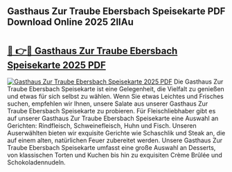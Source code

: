 ## Gasthaus Zur Traube Ebersbach Speisekarte PDF Download Online 2025 2IIAu

# <h2><a href="http://gcacpx5.nevu.top/?p=Gasthaus+Zur+Traube+Ebersbach+Speisekarte">🔗 👉🔴 Gasthaus Zur Traube Ebersbach Speisekarte 2025 PDF</a></h2>

[![Gasthaus Zur Traube Ebersbach Speisekarte 2025 PDF](https://i.imgur.com/dBaPXMq.png)](http://gcacpx5.nevu.top/?p=Gasthaus+Zur+Traube+Ebersbach+Speisekarte)
Die Gasthaus Zur Traube Ebersbach Speisekarte ist eine Gelegenheit, die Vielfalt zu genießen und etwas für sich selbst zu wählen. Wenn Sie etwas Leichtes und Frisches suchen, empfehlen wir Ihnen, unsere Salate aus unserer Gasthaus Zur Traube Ebersbach Speisekarte zu probieren. Für Fleischliebhaber gibt es auf unserer Gasthaus Zur Traube Ebersbach Speisekarte eine Auswahl an Gerichten: Rindfleisch, Schweinefleisch, Huhn und Fisch. Unseren Auserwählten bieten wir exquisite Gerichte wie Schaschlik und Steak an, die auf einem alten, natürlichen Feuer zubereitet werden. Unsere Gasthaus Zur Traube Ebersbach Speisekarte umfasst eine große Auswahl an Desserts, von klassischen Torten und Kuchen bis hin zu exquisiten Crème Brûlée und Schokoladennudeln.
